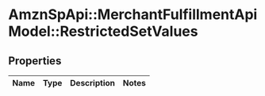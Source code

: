 # AmznSpApi::MerchantFulfillmentApiModel::RestrictedSetValues

## Properties
Name | Type | Description | Notes
------------ | ------------- | ------------- | -------------


